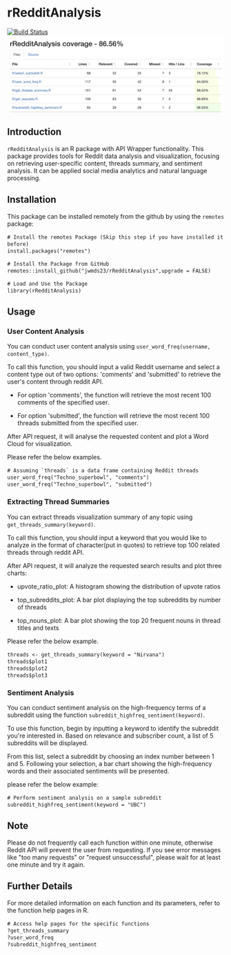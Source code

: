 # rRedditAnalysis
[![Build Status](https://app.travis-ci.com/jwmds23/rRedditAnalysis.svg?branch=main)](https://travis-ci.org/jwmds23/rRedditAnalysis)
![Coverage Report](coverage_report.png)

## Introduction

`rRedditAnalysis` is an R package with API Wrapper functionality. This package provides tools for Reddit data analysis and visualization, focusing on retrieving user-specific content, threads summary, and sentiment analysis. It can be applied social media analytics and natural language processing.

## Installation

This package can be installed remotely from the github by using the `remotes` package:

```{r, eval=FALSE}
# Install the remotes Package (Skip this step if you have installed it before)
install.packages("remotes")
```

```{r, eval=FALSE}
# Install the Package from GitHub
remotes::install_github("jwmds23/rRedditAnalysis",upgrade = FALSE)
```

```{r}
# Load and Use the Package
library(rRedditAnalysis)
```

## Usage

### User Content Analysis

You can conduct user content analysis using `user_word_freq(username, content_type)`.

To call this function, you should input a valid Reddit username and select a content type out of two options: 'comments' and 'submitted' to retrieve the user's content through reddit API.

-   For option 'comments', the function will retrieve the most recent 100 comments of the specified user.

-   For option 'submitted', the function will retrieve the most recent 100 threads submitted from the specified user.

After API request, it will analyse the requested content and plot a Word Cloud for visualization.

Please refer the below examples.

```{r word-freq, warning=FALSE}
# Assuming `threads` is a data frame containing Reddit threads
user_word_freq("Techno_superbowl", "comments")
user_word_freq("Techno_superbowl", "submitted")
```

### Extracting Thread Summaries

You can extract threads visualization summary of any topic using `get_threads_summary(keyword)`.

To call this function, you should input a keyword that you would like to analyze in the format of character(put in quotes) to retrieve top 100 related threads through reddit API.

After API request, it will analyze the requested search results and plot three charts:

-   upvote_ratio_plot: A histogram showing the distribution of upvote ratios

-   top_subreddits_plot: A bar plot displaying the top subreddits by number of threads

-   top_nouns_plot: A bar plot showing the top 20 frequent nouns in thread titles and texts

Please refer the below example.

```{r get-threads-summary, warning=FALSE}
threads <- get_threads_summary(keyword = "Nirvana")
threads$plot1
threads$plot2
threads$plot3
```

### Sentiment Analysis

You can conduct sentiment analysis on the high-frequency terms of a subreddit using the function `subreddit_highfreq_sentiment(keyword)`.

To use this function, begin by inputting a keyword to identify the subreddit you're interested in. Based on relevance and subscriber count, a list of 5 subreddits will be displayed.

From this list, select a subreddit by choosing an index number between 1 and 5. Following your selection, a bar chart showing the high-frequency words and their associated sentiments will be presented.

please refer the below example:

```{r sentiment-analysis, warning=FALSE}
# Perform sentiment analysis on a sample subreddit
subreddit_highfreq_sentiment(keyword = "UBC")
```

## Note

Please do not frequently call each function within one minute, otherwise Reddit API will prevent the user from requesting. If you see error messages like "too many requests" or "request unsuccessful", please wait for at least one minute and try it again.

## Further Details

For more detailed information on each function and its parameters, refer to the function help pages in R.

```{r get-help, eval=FALSE}
# Access help pages for the specific functions
?get_threads_summary
?user_word_freq
?subreddit_highfreq_sentiment
```

